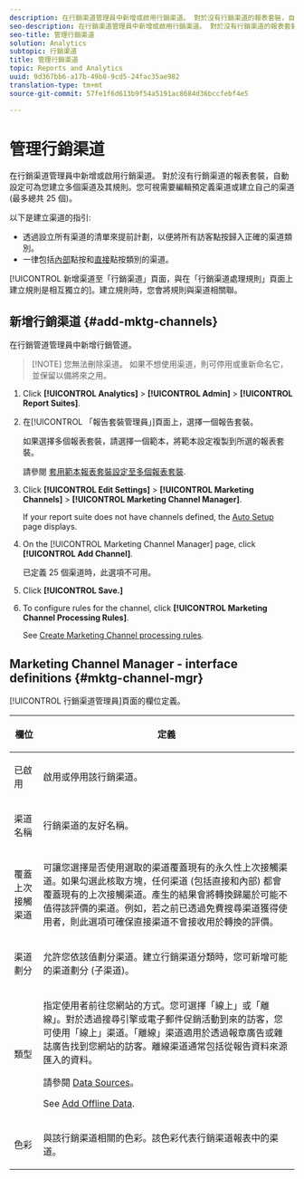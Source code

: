 ```yaml
---
description: 在行銷渠道管理員中新增或啟用行銷渠道。 對於沒有行銷渠道的報表套裝，自動設定可為您建立多個渠道及其規則。您可視需要編輯預定義渠道或建立自己的渠道 (最多總共 25 個)。
seo-description: 在行銷渠道管理員中新增或啟用行銷渠道。 對於沒有行銷渠道的報表套裝，自動設定可為您建立多個渠道及其規則。您可視需要編輯預定義渠道或建立自己的渠道 (最多總共 25 個)。
seo-title: 管理行銷渠道
solution: Analytics
subtopic: 行銷渠道
title: 管理行銷渠道
topic: Reports and Analytics
uuid: 9d367bb6-a17b-49b8-9cd5-24fac35ae982
translation-type: tm+mt
source-git-commit: 57fe1f6d613b9f54a5191ac8684d36bccfebf4e5

---
```



# 管理行銷渠道

在行銷渠道管理員中新增或啟用行銷渠道。 對於沒有行銷渠道的報表套裝，自動設定可為您建立多個渠道及其規則。您可視需要編輯預定義渠道或建立自己的渠道 (最多總共 25 個)。

以下是建立渠道的指引:

* 透過設立所有渠道的清單來提前計劃，以便將所有訪客點按歸入正確的渠道類別。
* 一律包括[內部](/help/components/c-marketing-channels/c-faq.md)點按和[直接](/help/components/c-marketing-channels/c-faq.md)點按類別的渠道。

[!UICONTROL 新增渠道至「行銷渠道」頁面，與在「行銷渠道處理規則」頁面上建立規則是相互獨立的][](/help/components/c-marketing-channels/t-rules.md)。建立規則時，您會將規則與渠道相關聯。

## 新增行銷渠道 {#add-mktg-channels}

在行銷管道管理員中新增行銷管道。

> [!NOTE] 您無法刪除渠道。 如果不想使用渠道，則可停用或重新命名它，並保留以備將來之用。

1. Click **[!UICONTROL Analytics]** &gt; **[!UICONTROL Admin]** &gt; **[!UICONTROL Report Suites]**.
1. 在[!UICONTROL 「報告套裝管理員」]頁面上，選擇一個報告套裝。

   如果選擇多個報表套裝，請選擇一個範本，將範本設定複製到所選的報表套裝。

   請參閱 [套用範本報表套裝設定至多個報表套裝](/help/components/c-marketing-channels/t-template.md).

1. Click **[!UICONTROL Edit Settings]** &gt; **[!UICONTROL Marketing Channels]** &gt; **[!UICONTROL Marketing Channel Manager]**.

   If your report suite does not have channels defined, the [Auto Setup](/help/components/c-marketing-channels/c-channel-autosetup.md) page displays.

1. On the [!UICONTROL Marketing Channel Manager] page, click **[!UICONTROL Add Channel]**.

   已定義 25 個渠道時，此選項不可用。

1. Click **[!UICONTROL Save.]**
1. To configure rules for the channel, click **[!UICONTROL Marketing Channel Processing Rules]**.

   See [Create Marketing Channel processing rules](/help/components/c-marketing-channels/t-rules.md).

## Marketing Channel Manager - interface definitions {#mktg-channel-mgr}

[!UICONTROL 行銷渠道管理員]頁面的欄位定義。

<table id="table_C18A0F1C9E214EB585A29801BA2400F8"> 
 <thead> 
  <tr> 
   <th colname="col1" class="entry"> <p>欄位 </p> </th> 
   <th colname="col2" class="entry"> <p>定義 </p> </th> 
  </tr> 
 </thead>
 <tbody> 
  <tr> 
   <td colname="col1"> <p>已啟用 </p> </td> 
   <td colname="col2"> <p> 啟用或停用該行銷渠道。 </p> </td> 
  </tr> 
  <tr> 
   <td colname="col1"> <p>渠道名稱 </p> </td> 
   <td colname="col2"> <p>行銷渠道的友好名稱。 </p> </td> 
  </tr> 
  <tr> 
   <td colname="col1"> <p>覆蓋上次接觸渠道 </p> </td> 
   <td colname="col2"> <p> 可讓您選擇是否使用選取的渠道覆蓋現有的永久性上次接觸渠道。如果勾選此核取方塊，任何渠道 (包括直接和內部) 都會覆蓋現有的上次接觸渠道。產生的結果會將轉換歸屬於可能不值得該評價的渠道。例如，若之前已透過免費搜尋渠道獲得使用者，則此選項可確保直接渠道不會接收用於轉換的評價。 </p> </td> 
  </tr> 
  <tr> 
   <td colname="col1"> <p>渠道劃分 </p> </td> 
   <td colname="col2"> <p>允許您依該值劃分渠道。建立行銷渠道分類時，您可新增可能的渠道劃分 (子渠道)。 </p> </td> 
  </tr> 
  <tr> 
   <td colname="col1"> <p>類型 </p> </td> 
   <td colname="col2"> <p> 指定使用者前往您網站的方式。您可選擇<span class="uicontrol">「線上」</span>或<span class="uicontrol">「離線」</span>。對於透過搜尋引擎或電子郵件促銷活動到來的訪客，您可使用「線上」渠道。「離線」渠道適用於透過報章廣告或雜誌廣告找到您網站的訪客。離線渠道通常包括從報告資料來源匯入的資料。 </p> <p>請參閱 <a href="https://marketing.adobe.com/resources/help/en_US/sc/datasources/"  >Data Sources</a>。 </p> <p>See <a href="/help/components/c-marketing-channels/t-offline-data.md"   > Add Offline Data</a>. </p> </td> 
  </tr> 
  <tr> 
   <td colname="col1"> <p>色彩 </p> </td> 
   <td colname="col2"> <p>與該行銷渠道相關的色彩。該色彩代表<span class="wintitle">行銷渠道</span>報表中的渠道。 </p> </td> 
  </tr> 
 </tbody> 
</table>

